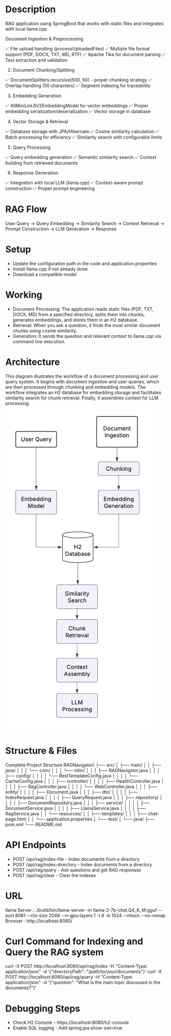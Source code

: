 # Description
RAG application using SpringBoot that works with static files and integrates with local llama.cpp

Document Ingestion & Preprocessing

✅ File upload handling (processUploadedFiles)
✅ Multiple file format support (PDF, DOCX, TXT, MD, RTF)
✅ Apache Tika for document parsing
✅ Text extraction and validation

2. Document Chunking/Splitting

✅ DocumentSplitters.recursive(500, 50) - proper chunking strategy
✅ Overlap handling (50 characters)
✅ Segment indexing for traceability

3. Embedding Generation

✅ AllMiniLmL6V2EmbeddingModel for vector embeddings
✅ Proper embedding serialization/deserialization
✅ Vector storage in database

4. Vector Storage & Retrieval

✅ Database storage with JPA/Hibernate
✅ Cosine similarity calculation
✅ Batch processing for efficiency
✅ Similarity search with configurable limits

5. Query Processing

✅ Query embedding generation
✅ Semantic similarity search
✅ Context building from retrieved documents

6. Response Generation

✅ Integration with local LLM (llama.cpp)
✅ Context-aware prompt construction
✅ Proper prompt engineering

# RAG Flow
User Query → Query Embedding → Similarity Search → Context Retrieval →
Prompt Construction → LLM Generation → Response

# Setup
- Update the configuration path in the code and application.properties
- Install llama.cpp if not already done
- Download a compatible model

# Working
- Document Processing: The application reads static files (PDF, TXT, DOCX, MD) from a specified directory,
  splits them into chunks, generates embeddings, and stores them in an H2 database.
- Retrieval: When you ask a question, it finds the most similar document chunks using cosine similarity.
- Generation: It sends the question and relevant context to llama.cpp via command line execution.

# Architecture
This diagram illustrates the workflow of a document processing and user query system. It begins with document ingestion and user queries, which are then processed through chunking and embedding models. The workflow integrates an H2 database for embedding storage and facilitates similarity search for chunk retrieval. Finally, it assembles context for LLM processing.
![img.png](img.png)

# Structure & Files
Complete Project Structure
RAGNavigator/
├── src/
│   ├── main/
│   │   ├── java/
│   │   │   └── com/
│   │   │       └── nitin/
│   │   │           ├── RAGNavigator.java
│   │   │           ├── config/
│   │   │           │   └── RestTemplateConfig.java
│   │   │           │   └── CacheConfig.java
│   │   │           ├── controller/
│   │   │           │   ├── HealthController.java
│   │   │           │   ├── RagController.java
│   │   │           │   └── WebController.java
│   │   │           ├── entity/
│   │   │           │   ├── Document.java
│   │   │           ├── dto/
│   │   │           │   ├── IndexRequest.java
│   │   │           │   ├── QueryRequest.java
│   │   │           ├── repository/
│   │   │           │   ├── DocumentRepository.java
│   │   │           ├── service/
│   │   │           │   ├── DocumentService.java
│   │   │           │   ├── LlamaService.java
│   │   │           │   ├── RagService.java
│   │   └── resources/
│   │       ├── templates/
│   │       │   ├── chat-page.html
│   │       └── application.properties
│   └── test/
│       └── java/
├── pom.xml
└── README.md

# API Endpoints
- POST /api/rag/index-file - Index documents from a directory 
- POST /api/rag/index-directory - Index documents from a directory
- POST /api/rag/query - Ask questions and get RAG responses
- POST /api/rag/clear - Clear the indexes

# URL
llama Server : ./build/bin/llama-server -m llama-2-7b-chat.Q4_K_M.gguf --port 8081 --ctx-size 2048 --n-gpu-layers 1 -t 8 -b 1024 --mlock --no-mmap
Browser : http://localhost:8080/

# Curl Command for Indexing and Query the RAG system
curl -X POST http://localhost:8080/api/rag/index -H "Content-Type: application/json" -d '{"directoryPath": "/path/to/your/documents"}'
curl -X POST http://localhost:8080/api/rag/query -H "Content-Type: application/json" -d '{"question": "What is the main topic discussed in the documents?"}'

# Debugging Steps
- Check H2 Console - https://localhost:8080/h2-console
- Enable SQL logging - Add spring.jpa.show-swl=true
